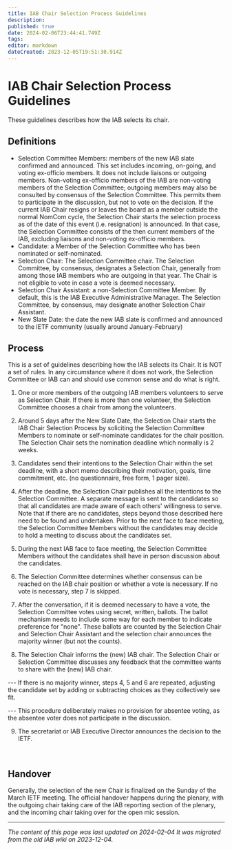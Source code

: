 ```yaml
---
title: IAB Chair Selection Process Guidelines
description: 
published: true
date: 2024-02-06T23:44:41.749Z
tags: 
editor: markdown
dateCreated: 2023-12-05T19:51:30.914Z
---
```


# IAB Chair Selection Process Guidelines
These guidelines describes how the IAB selects its chair.

## Definitions
- Selection Committee Members: members of the new IAB slate confirmed and announced. This set includes incoming, on-going, and voting ex-officio members. It does not include liaisons or outgoing members. Non-voting ex-officio members of the IAB are non-voting members of the Selection Committee; outgoing members may also be consulted by consensus of the Selection Committee. This permits them to participate in the discussion, but not to vote on the decision. If the current IAB Chair resigns or leaves the board as a member outside the normal NomCom cycle, the Selection Chair starts the selection process as of the date of this event (i.e. resignation) is announced. In that case, the Selection Committee consists of the then current members of the IAB, excluding liaisons and non-voting ex-officio members.
- Candidate: a Member of the Selection Committee who has been nominated or self-nominated.
- Selection Chair: The Selection Committee chair. The Selection Committee, by consensus, designates a Selection Chair, generally from among those IAB members who are outgoing in that year. The Chair is not eligible to vote in case a vote is deemed necessary.
- Selection Chair Assistant: a non-Selection Committee Member. By default, this is the IAB Executive Administrative Manager. The Selection Committee, by consensus, may designate another Selection Chair Assistant.
- New Slate Date: the date the new IAB slate is confirmed and announced to the IETF community (usually around January-February)
## Process
This is a set of guidelines describing how the IAB selects its Chair. It is NOT a set of rules. In any circumstance where it does not work, the Selection Committee or IAB can and should use common sense and do what is right.

1. One or more members of the outgoing IAB members volunteers to serve as Selection Chair. If there is more than one volunteer, the Selection Committee chooses a chair from among the volunteers.

2. Around 5 days after the New Slate Date, the Selection Chair starts the IAB Chair Selection Process by soliciting the Selection Committee Members to nominate or self-nominate candidates for the chair position. The Selection Chair sets the nomination deadline which normally is 2 weeks.

3. Candidates send their intentions to the Selection Chair within the set deadline, with a short memo describing their motivation, goals, time commitment, etc. (no questionnaire, free form, 1 pager size).

4. After the deadline, the Selection Chair publishes all the intentions to the Selection Committee. A separate message is sent to the candidates so that all candidates are made aware of each others' willingness to serve. Note that if there are no candidates, steps beyond those described here need to be found and undertaken. Prior to the next face to face meeting, the Selection Committee Members without the candidates may decide to hold a meeting to discuss about the candidates set.

5. During the next IAB face to face meeting, the Selection Committee Members without the candidates shall have in person discussion about the candidates.

6. The Selection Committee determines whether consensus can be reached on the IAB chair position or whether a vote is necessary. If no vote is necessary, step 7 is skipped.

7. After the conversation, if it is deemed necessary to have a vote, the Selection Committee votes using secret, written, ballots. The ballot mechanism needs to include some way for each member to indicate preference for "none". These ballots are counted by the Selection Chair and Selection Chair Assistant and the selection chair announces the majority winner (but not the counts).

8. The Selection Chair informs the (new) IAB chair. The Selection Chair or Selection Committee discusses any feedback that the committee wants to share with the (new) IAB chair.

--- If there is no majority winner, steps 4, 5 and 6 are repeated, adjusting the candidate set by adding or subtracting choices as they collectively see fit.

--- This procedure deliberately makes no provision for absentee voting, as the absentee voter does not participate in the discussion.

9. The secretariat or IAB Executive Director announces the decision to the IETF.

&nbsp;
&nbsp;
&nbsp;

## Handover

Generally, the selection of the new Chair is finalized on the Sunday of the March IETF meeting. The official handover happens during the plenary, with the outgoing chair taking care of the IAB reporting section of the plenary, and the incoming chair taking over for the open mic session.

---

*The content of this page was last updated on 2024-02-04 It was migrated from the old IAB wiki on 2023-12-04.*
